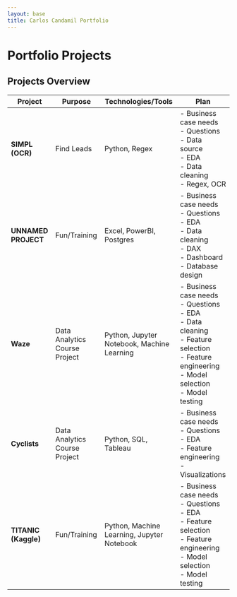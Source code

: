 ```yaml
---
layout: base
title: Carlos Candamil Portfolio
---
```

# Portfolio Projects

## Projects Overview

| **Project**          | **Purpose**                    | **Technologies/Tools**               | **Plan**                                                                                   |
|-----------------------|--------------------------------|---------------------------------------|-------------------------------------------------------------------------------------------|
| **SIMPL (OCR)**       | Find Leads                    | Python, Regex                        | - Business case needs  <br> - Questions  <br> - Data source  <br> - EDA  <br> - Data cleaning <br> - Regex, OCR  |
| **UNNAMED PROJECT**   | Fun/Training                  | Excel, PowerBI, Postgres             | - Business case needs  <br> - Questions  <br> - EDA  <br> - Data cleaning  <br> - DAX  <br> - Dashboard  <br> - Database design |
| **Waze**              | Data Analytics Course Project | Python, Jupyter Notebook, Machine Learning | - Business case needs  <br> - Questions  <br> - EDA  <br> - Data cleaning  <br> - Feature selection <br> - Feature engineering <br> - Model selection <br> - Model testing |
| **Cyclists**          | Data Analytics Course Project | Python, SQL, Tableau                | - Business case needs  <br> - Questions  <br> - EDA  <br> - Feature engineering  <br> - Visualizations |
| **TITANIC (Kaggle)**  | Fun/Training                  | Python, Machine Learning, Jupyter Notebook | - Business case needs  <br> - Questions  <br> - EDA  <br> - Feature selection  <br> - Feature engineering <br> - Model selection <br> - Model testing | 
